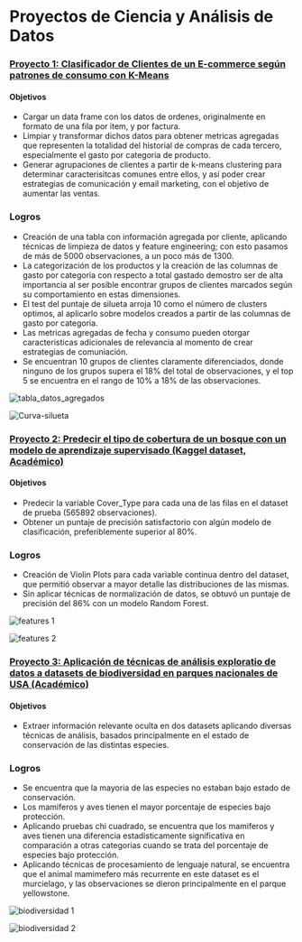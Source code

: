
# Proyectos de Ciencia y Análisis de Datos

### [Proyecto 1: Clasificador de Clientes de un E-commerce según patrones de consumo con K-Means](https://github.com/parrac22/clasificador-clientes-ecommerce)
#### Objetivos
* Cargar un data frame con los datos de ordenes, originalmente en formato de una fila por item, y por factura.
* Limpiar y transformar dichos datos para obtener metricas agregadas que representen la totalidad del historial de compras de cada tercero, especialmente el gasto por categoria de producto.
* Generar agrupaciones de clientes a partir de k-means clustering para determinar caracterisitcas comunes entre ellos, y así poder crear estrategias de comunicación y email marketing, con el objetivo de aumentar las ventas.

### Logros
* Creación de una tabla con información agregada por cliente, aplicando técnicas de limpieza de datos y feature engineering; con esto pasamos de más de 5000 observaciones, a un poco más de 1300.
* La categorización de los productos y la creación de las columnas de gasto por categoria con respecto a total gastado demostro ser de alta importancia al ser posible encontrar grupos de clientes marcados según su comportamiento en estas dimensiones.
* El test del puntaje de silueta arroja 10 como el número de clusters optimos, al aplicarlo sobre modelos creados a partir de las columnas de gasto por categoria.
* Las metricas agregadas de fecha y consumo pueden otorgar caracteristicas adicionales de relevancia al momento de crear estrategias de comuniación.
* Se encuentran 10 grupos de clientes claramente diferenciados, donde ninguno de los grupos supera el 18% del total de observaciones, y el top 5 se encuentra en el rango de 10% a 18% de las observaciones.



![tabla_datos_agregados](https://user-images.githubusercontent.com/78557164/124692434-367b0700-dea3-11eb-97fa-b44a32c82cde.png)


![Curva-silueta](https://user-images.githubusercontent.com/78557164/124689286-dcc40e00-de9d-11eb-9b38-7272360d6301.png)

### [Proyecto 2: Predecir el tipo de cobertura de un bosque con un modelo de aprendizaje supervisado (Kaggel dataset, Académico)](https://github.com/parrac22/Cobertura-Bosques-Kaggle)

#### Objetivos
* Predecir la variable Cover_Type para cada una de las filas en el dataset de prueba (565892 observaciones).
* Obtener un puntaje de precisión satisfactorio con algún modelo de clasificación, preferiblemente superior al 80%.

### Logros
* Creación de Violin Plots para cada variable continua dentro del dataset, que permitió observar a mayor detalle las distribuciones de las mismas.
* Sin aplicar técnicas de normalización de datos, se obtuvó un puntaje de precisión del 86% con un modelo Random Forest.

![features 1](https://user-images.githubusercontent.com/78557164/124693336-dc7b4100-dea4-11eb-9ebb-27e78b447539.PNG)

![features 2](https://user-images.githubusercontent.com/78557164/124693342-e00ec800-dea4-11eb-93e9-0f95ce003d10.PNG)

### [Proyecto 3: Aplicación de técnicas de análisis exploratio de datos a datasets de biodiversidad en parques nacionales de USA (Académico)](https://github.com/parrac22/Analisis-Biodiversidad)

#### Objetivos
* Extraer información relevante oculta en dos datasets aplicando diversas técnicas de análisis, basados principalmente en el estado de conservación de las distintas especies. 

### Logros

* Se encuentra que la mayoria de las especies no estaban bajo estado de conservación.
* Los mamiferos y aves tienen el mayor porcentaje de especies bajo protección.
* Aplicando pruebas chi cuadrado, se encuentra que los mamiferos y aves tienen una diferencia estadisticamente significativa en comparación a otras categorias cuando se trata del porcentaje de especies bajo protección.
* Aplicando técnicas de procesamiento de lenguaje natural, se encuentra que el animal mamimefero más recurrente en este dataset es el murcielago, y las observaciones se dieron principalmente en el parque yellowstone.

![biodiversidad 1](https://user-images.githubusercontent.com/78557164/124695208-5fea6180-dea8-11eb-9626-226a689253c1.PNG)

![biodiversidad 2](https://user-images.githubusercontent.com/78557164/124695216-64af1580-dea8-11eb-9e0e-3ea70a0b2ae3.PNG)

